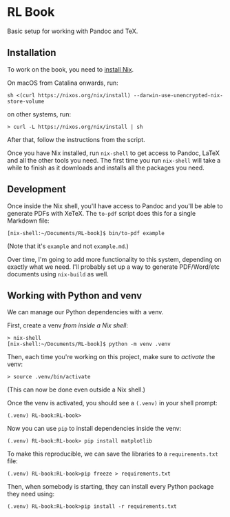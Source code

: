# RL Book

Basic setup for working with Pandoc and TeX.

## Installation

To work on the book, you need to [install Nix][install].

On macOS from Catalina onwards, run:

```
sh <(curl https://nixos.org/nix/install) --darwin-use-unencrypted-nix-store-volume
```

on other systems, run:

```
> curl -L https://nixos.org/nix/install | sh
```

After that, follow the instructions from the script.

Once you have Nix installed, run `nix-shell` to get access to Pandoc, LaTeX and all the other tools you need. The first time you run `nix-shell` will take a while to finish as it downloads and installs all the packages you need.

[install]: https://nixos.org/download.html

## Development

Once inside the Nix shell, you'll have access to Pandoc and you'll be able to generate PDFs with XeTeX. The `to-pdf` script does this for a single Markdown file:

```
[nix-shell:~/Documents/RL-book]$ bin/to-pdf example
```

(Note that it's `example` and not `example.md`.)

Over time, I'm going to add more functionality to this system, depending on exactly what we need. I'll probably set up a way to generate PDF/Word/etc documents using `nix-build` as well.

## Working with Python and venv

We can manage our Python dependencies with a venv.

First, create a venv *from inside a Nix shell*:

```
> nix-shell
[nix-shell:~/Documents/RL-book]$ python -m venv .venv
```

Then, each time you're working on this project, make sure to *activate* the venv:

```
> source .venv/bin/activate
```

(This can now be done even outside a Nix shell.)

Once the venv is activated, you should see a `(.venv)` in your shell prompt:

```
(.venv) RL-book:RL-book>
```

Now you can use `pip` to install dependencies inside the venv:

```
(.venv) RL-book:RL-book> pip install matplotlib
```

To make this reproducible, we can save the libraries to a `requirements.txt` file:

```
(.venv) RL-book:RL-book>pip freeze > requirements.txt
```

Then, when somebody is starting, they can install every Python package they need using:

```
(.venv) RL-book:RL-book>pip install -r requirements.txt
```
